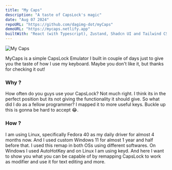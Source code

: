 ```yaml
---
title: "My Caps"
description: "A taste of CapsLock's magic"
date: "Aug 07 2024"
repoURL: "https://github.com/dagimg-dot/myCaps"
demoURL: "https://mycaps.netlify.app"
builtWith: "React (with Typescript), Zustand, Shadcn UI and Tailwind CSS"
---
```


![My Caps](https://i.postimg.cc/GhnRFKxq/image.png)

MyCaps is a simple CapsLock Emulator I built in couple of days just to give you the taste of how I use my keyboard. Maybe you don't like it, but thanks for checking it out!

### Why ?

How often do you guys use your CapsLock? Not much right. I think its in the perfect position but its not giving the functionality it should give. So what did I do as a fellow programmer? I mapped it to more useful keys. Buckle up this is gonna be hard to accept 😂.

### How ?

I am using Linux, specifically Fedora 40 as my daily driver for almost 4 months now. And I used custom Windows 11 for almost 1 year and half before that. I used this remap in both OSs using different softwares. On Windows I used AutoHotKey and on Linux I am using keyd. And here I want to show you what you can be capable of by remapping CapsLock to work as modifier and use it for text editing and more.
